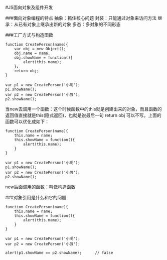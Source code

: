 #JS面向对象及组件开发

###面向对象编程的特点
抽象：抓住核心问题
封装：只能通过对象来访问方法
继承：从已有对象上继承出新的对象
多态：多对象的不同形态

###工厂方式与构造函数
```
function CreatePerson(name){
    var obj = new Object();
    obj.name = name;
    obj.showName = function(){
        alert(this.name);
    };
    return obj;
}

var p1 = new CreatePerson('小明');
p1.showName();
var p2 = new CreatePerson('小强');
p2.showName();
```

当new去调用一个函数：这个时候函数中的this就是创建出来的对象，而且函数的返回值直接就是this(隐式返回)，也就是说最后一句 return obj 可以不写。上面的函数可以优化成如下：

```
function CreatePerson(name){
    this.name = name;
    this.showName = function(){
        alert(this.name);
    }
}

var p1 = new CreatePerson('小明');
p1.showName();
var p2 = new CreatePerson('小强');
p2.showName();
```

new后面调用的函数：叫做构造函数

###对象引用是什么和它的问题
```
function CreatePerson(name){
    this.name = name;
    this.showName = function(){
        alert(this.name);
    }
}

var p1 = new CreatePerson('小明');
var p2 = new CreatePerson('小强');

alert(p1.showName == p2.showName);      // false
```


